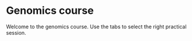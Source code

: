 # Genomics course

Welcome to the genomics course. Use the tabs to select the right practical session.
